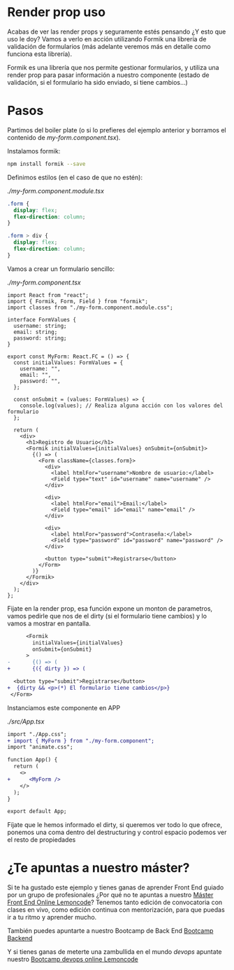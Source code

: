 # Render prop uso

Acabas de ver las render props y seguramente estés pensando ¿Y esto que uso le doy? Vamos a verlo en acción utilizando Formik una librería de validación de formularios (más adelante veremos más en detalle como funciona esta librería).

Formik es una librería que nos permite gestionar formularios, y utiliza una render prop para pasar información a nuestro componente (estado de validación, si el formulario ha sido enviado, si tiene cambios...)

# Pasos

Partimos del boiler plate (o si lo prefieres del ejemplo anterior y borramos el contenido de _my-form.component.tsx_).

Instalamos formik:

```bash
npm install formik --save
```

Definimos estilos (en el caso de que no estén):

_./my-form.component.module.tsx_

```css
.form {
  display: flex;
  flex-direction: column;
}

.form > div {
  display: flex;
  flex-direction: column;
}
```

Vamos a crear un formulario sencillo:

_./my-form.component.tsx_

```tsx
import React from "react";
import { Formik, Form, Field } from "formik";
import classes from "./my-form.component.module.css";

interface FormValues {
  username: string;
  email: string;
  password: string;
}

export const MyForm: React.FC = () => {
  const initialValues: FormValues = {
    username: "",
    email: "",
    password: "",
  };

  const onSubmit = (values: FormValues) => {
    console.log(values); // Realiza alguna acción con los valores del formulario
  };

  return (
    <div>
      <h1>Registro de Usuario</h1>
      <Formik initialValues={initialValues} onSubmit={onSubmit}>
        {() => (
          <Form className={classes.form}>
            <div>
              <label htmlFor="username">Nombre de usuario:</label>
              <Field type="text" id="username" name="username" />
            </div>

            <div>
              <label htmlFor="email">Email:</label>
              <Field type="email" id="email" name="email" />
            </div>

            <div>
              <label htmlFor="password">Contraseña:</label>
              <Field type="password" id="password" name="password" />
            </div>

            <button type="submit">Registrarse</button>
          </Form>
        )}
      </Formik>
    </div>
  );
};
```

Fijate en la render prop, esa función expone un monton de parametros, vamos pedirle que nos de el dirty (si el formulario tiene cambios) y lo vamos a mostrar en pantalla.

```diff
      <Formik
        initialValues={initialValues}
        onSubmit={onSubmit}
      >
-       {() => (
+       {({ dirty }) => (
```

```diff
  <button type="submit">Registrarse</button>
+  {dirty && <p>(*) El formulario tiene cambios</p>}
 </Form>
```

Instanciamos este componente en APP

_./src/App.tsx_

```diff
import "./App.css";
+ import { MyForm } from "./my-form.component";
import "animate.css";

function App() {
  return (
    <>
+      <MyForm />
    </>
  );
}

export default App;
```

Fíjate que le hemos informado el dirty, si queremos ver todo lo que ofrece, ponemos una coma dentro del destructuring y control espacio podemos ver el resto de propiedades

# ¿Te apuntas a nuestro máster?

Si te ha gustado este ejemplo y tienes ganas de aprender Front End
guiado por un grupo de profesionales ¿Por qué no te apuntas a
nuestro [Máster Front End Online Lemoncode](https://lemoncode.net/master-frontend#inicio-banner)? Tenemos tanto edición de convocatoria
con clases en vivo, como edición continua con mentorización, para
que puedas ir a tu ritmo y aprender mucho.

También puedes apuntarte a nuestro Bootcamp de Back End [Bootcamp Backend](https://lemoncode.net/bootcamp-backend#inicio-banner)

Y si tienes ganas de meterte una zambullida en el mundo _devops_
apuntate nuestro [Bootcamp devops online Lemoncode](https://lemoncode.net/bootcamp-devops#bootcamp-devops/inicio)
